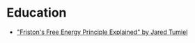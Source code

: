 # Education

- ["Friston's Free Energy Principle Explained" by Jared Tumiel](https://jaredtumiel.github.io/blog/2020/08/08/free-energy1.html)
